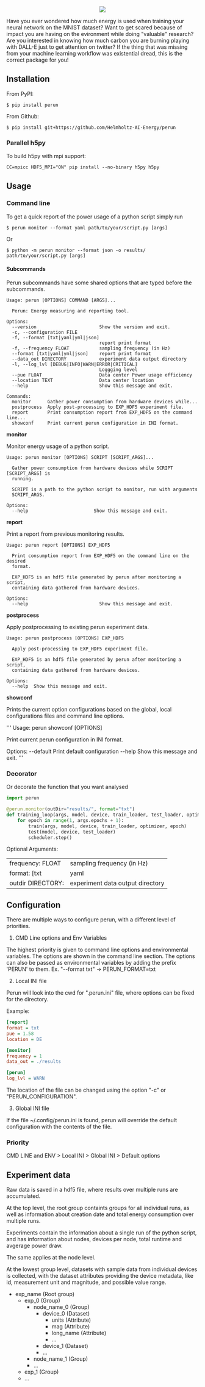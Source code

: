 <div align="center">
  <img src="https://raw.githubusercontent.com/Helmholtz-AI-Energy/perun/main/doc/images/perun.svg">
</div>

Have you ever wondered how much energy is used when training your neural network on the MNIST dataset? Want to get scared because of impact you are having on the evironment while doing "valuable" research? Are you interested in knowing how much carbon you are burning playing with DALL-E just to get attention on twitter? If the thing that was missing from your machine learning workflow was existential dread, this is the correct package for you!

## Installation

From PyPI:

```$ pip install perun```

From Github:

```$ pip install git+https://github.com/Helmholtz-AI-Energy/perun```

### Parallel h5py

To build h5py with mpi support:

```CC=mpicc HDF5_MPI="ON" pip install --no-binary h5py h5py```

## Usage

### Command line

To get a quick report of the power usage of a python script simply run

```$ perun monitor --format yaml path/to/your/script.py [args]```

Or

```$ python -m perun monitor --format json -o results/ path/to/your/script.py [args]```


#### Subcommands

Perun subcommands have some shared options that are typed before the subcommands.

```
Usage: perun [OPTIONS] COMMAND [ARGS]...

  Perun: Energy measuring and reporting tool.

Options:
  --version                       Show the version and exit.
  -c, --configuration FILE
  -f, --format [txt|yaml|yml|json]
                                  report print format
  -f, --frequency FLOAT           sampling frequency (in Hz)
  --format [txt|yaml|yml|json]    report print format
  --data_out DIRECTORY            experiment data output directory
  -l, --log_lvl [DEBUG|INFO|WARN|ERROR|CRITICAL]
                                  Loggging level
  --pue FLOAT                     Data center Power usage efficiency
  --location TEXT                 Data center location
  --help                          Show this message and exit.

Commands:
  monitor      Gather power consumption from hardware devices while...
  postprocess  Apply post-processing to EXP_HDF5 experiment file.
  report       Print consumption report from EXP_HDF5 on the command line...
  showconf     Print current perun configuration in INI format.
```

**monitor**

Monitor energy usage of a python script.

```
Usage: perun monitor [OPTIONS] SCRIPT [SCRIPT_ARGS]...

  Gather power consumption from hardware devices while SCRIPT [SCRIPT_ARGS] is
  running.

  SCRIPT is a path to the python script to monitor, run with arguments
  SCRIPT_ARGS.

Options:
  --help                        Show this message and exit.
```

**report**

Print a report from previous monitoring results.

```
Usage: perun report [OPTIONS] EXP_HDF5

  Print consumption report from EXP_HDF5 on the command line on the desired
  format.

  EXP_HDF5 is an hdf5 file generated by perun after monitoring a script,
  containing data gathered from hardware devices.

Options:
  --help                          Show this message and exit.
```

**postprocess**

Apply postprocessing to existing perun experiment data.

```
Usage: perun postprocess [OPTIONS] EXP_HDF5

  Apply post-processing to EXP_HDF5 experiment file.

  EXP_HDF5 is an hdf5 file generated by perun after monitoring a script,
  containing data gathered from hardware devices.

Options:
  --help  Show this message and exit.
```

**showconf**

Prints the current option configurations based on the global, local configurations files and command line options.

'''
Usage: perun showconf [OPTIONS]

  Print current perun configuration in INI format.

Options:
  --default  Print default configuration
  --help     Show this message and exit.
'''

### Decorator

Or decorate the function that you want analysed

```python
import perun

@perun.monitor(outDir="results/", format="txt")
def training_loop(args, model, device, train_loader, test_loader, optimizer, scheduler):
    for epoch in range(1, args.epochs + 1):
        train(args, model, device, train_loader, optimizer, epoch)
        test(model, device, test_loader)
        scheduler.step()
```


Optional Arguments:

|   |   |
|---|---|
|frequency: FLOAT             |sampling frequency (in Hz) |
|format: [txt|yaml|yml|json]  |report print format |
|outdir DIRECTORY:            |experiment data output directory |


## Configuration

There are multiple ways to configure perun, with a different level of priorities.

1. CMD Line options and Env Variables

The highest priority is given to command line options and environmental variables. The options are shown in the command line section. The options can also be passed as environmental variables by adding the prefix 'PERUN' to them. Ex. "--format txt" -> PERUN_FORMAT=txt

2. Local INI file

Perun will look into the cwd for ".perun.ini" file, where options can be fixed for the directory.

Example:
```ini
[report]
format = txt
pue = 1.58
location = DE

[monitor]
frequency = 1
data_out = ./results

[perun]
log_lvl = WARN
```

The location of the file can be changed using the option "-c" or "PERUN_CONFIGURATION".

3. Global INI file

If the file ~/.config/perun.ini is found, perun will override the default configuration with the contents of the file.


### Priority

CMD LINE and ENV > Local INI > Global INI > Default options

## Experiment data

Raw data is saved in a hdf5 file, where results over multiple runs are accumulated.

At the top level, the root group containts groups for all individual runs, as well as information about creation date and total energy consumption over multiple runs.

Experiments contain the information about a single run of the python script, and has information about nodes, devices per node, total runtime and avgerage power draw.

The same applies at the node level.

At the lowest group level, datasets with sample data from individual devices is collected, with the dataset attributes providing the device metadata, like id, measurement unit and magnitude, and possible value range.

- exp_name (Root group)
  - exp_0 (Group)
    - node_name_0 (Group)
      - device_0 (Dataset)
        - units (Attribute)
        - mag (Attribute)
        - long_name (Attribute)
        - ...
      - device_1 (Dataset)
      - ...
    - node_name_1 (Group)
    - ...
  - exp_1 (Group)
  - ...
